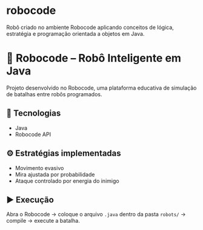 # robocode
Robô criado no ambiente Robocode aplicando conceitos de lógica, estratégia e programação orientada a objetos em Java.

# 🤖 Robocode – Robô Inteligente em Java

Projeto desenvolvido no Robocode, uma plataforma educativa de simulação de batalhas entre robôs programados.

## 🚀 Tecnologias
- Java
- Robocode API

## ⚙️ Estratégias implementadas
- Movimento evasivo
- Mira ajustada por probabilidade
- Ataque controlado por energia do inimigo

## ▶️ Execução
Abra o Robocode → coloque o arquivo `.java` dentro da pasta `robots/` → compile → execute a batalha.
